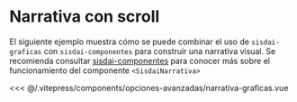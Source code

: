 <script setup>
        import Narrativa from "../../../.vitepress/components/opciones-avanzadas/narrativa-graficas.vue"
</script>

# Narrativa con scroll

El siguiente ejemplo muestra cómo se puede combinar el uso de `sisdai-graficas` con `sisdai-componentes` para construir una narrativa visual. Se recomienda consultar [sisdai-componentes](https://github.com/CentroGeo/sisdai-componentes) para conocer más sobre el funcionamiento del componente `<SisdaiNarrativa>`

<Narrativa/>
<<< @/.vitepress/components/opciones-avanzadas/narrativa-graficas.vue

